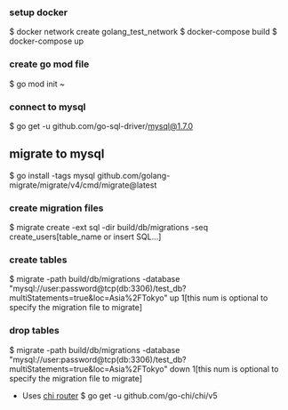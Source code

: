 ### setup docker
$ docker network create golang_test_network
$ docker-compose build
$ docker-compose up

### create go mod file
$ go mod init ~

### connect to mysql
$ go get -u github.com/go-sql-driver/mysql@1.7.0

## migrate to mysql
$ go install -tags mysql github.com/golang-migrate/migrate/v4/cmd/migrate@latest
### create migration files
$ migrate create -ext sql -dir build/db/migrations -seq create_users[table_name or insert SQL...]
### create tables
$ migrate -path build/db/migrations -database "mysql://user:password@tcp(db:3306)/test_db?multiStatements=true&loc=Asia%2FTokyo" up 1[this num is optional to specify the migration file to migrate]
### drop tables
$ migrate -path build/db/migrations -database "mysql://user:password@tcp(db:3306)/test_db?multiStatements=true&loc=Asia%2FTokyo" down 1[this num is optional to specify the migration file to migrate]

- Uses [chi router](https://github.com/go-chi/chi)
$ go get -u github.com/go-chi/chi/v5